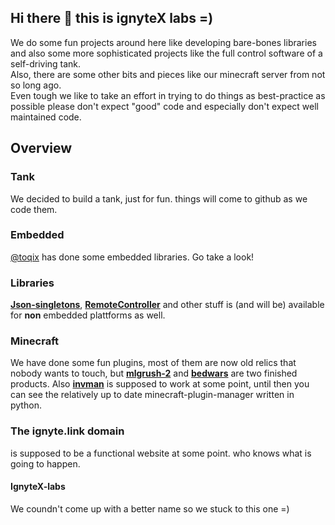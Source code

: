 ## Hi there 👋 this is ignyteX labs =)
We do some fun projects around here like developing bare-bones libraries and also some more sophisticated projects like the full control software of a self-driving tank. <br>
Also, there are some other bits and pieces like our minecraft server from not so long ago. <br>
Even tough we like to take an effort in trying to do things as best-practice as possible please don't expect "good" code and especially don't expect well maintained code.

## Overview
### Tank
We decided to build a tank, just for fun. things will come to github as we code them.
### Embedded
[@toqix](https://github.com/toqix) has done some embedded libraries. Go take a look!
### Libraries
[__Json-singletons__](https://gitlab.com/Qrashi/json-singletons), [__RemoteController__](https://github.com/IgnyteX-Labs/RemoteController-Protocol) and other stuff is (and will be) available for __non__ embedded plattforms as well.
### Minecraft
We have done some fun plugins, most of them are now old relics that nobody wants to touch, but [__mlgrush-2__](https://github.com/toqix/MLG-Rush-2) and [__bedwars__](https://gitlab.com/Qrashi/InvasionBW) are two finished products.
Also [__invman__](https://gitlab.com/Qrashi/invman) is supposed to work at some point, until then you can see the relatively up to date minecraft-plugin-manager written in python.
### The ignyte.link domain
is supposed to be a functional website at some point. who knows what is going to happen.
<br>
#### IgnyteX-labs
We coundn't come up with a better name so we stuck to this one =)


<!--

**Here are some ideas to get you started:**

🙋‍♀️ A short introduction - what is your organization all about?
🌈 Contribution guidelines - how can the community get involved?
👩‍💻 Useful resources - where can the community find your docs? Is there anything else the community should know?
🍿 Fun facts - what does your team eat for breakfast?
🧙 Remember, you can do mighty things with the power of [Markdown](https://docs.github.com/github/writing-on-github/getting-started-with-writing-and-formatting-on-github/basic-writing-and-formatting-syntax)
-->
